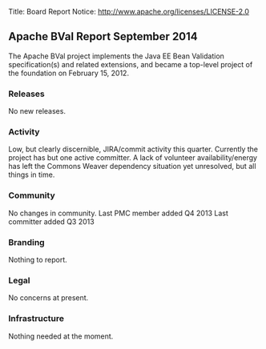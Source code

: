 Title: Board Report
Notice: http://www.apache.org/licenses/LICENSE-2.0

## Apache BVal Report September 2014 ##

The Apache BVal project implements the Java EE Bean Validation specification(s)
and related extensions, and became a top-level project of the foundation on
February 15, 2012.

### Releases ###
No new releases.

### Activity ###
Low, but clearly discernible, JIRA/commit activity this quarter. Currently the 
project has but one active committer. A lack of volunteer availability/energy 
has left the Commons Weaver dependency situation yet unresolved, but all things in time.

### Community  ###
No changes in community.
Last PMC member added Q4 2013
Last committer added Q3 2013

### Branding ###
Nothing to report.

### Legal ###
No concerns at present.

### Infrastructure ###
Nothing needed at the moment.

